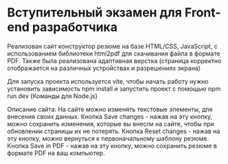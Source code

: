 # Вступительный экзамен для Front-end разработчика

Реализован сайт конструктор резюме на базе HTML/CSS, JavaScript, с использованием библиотеки html2pdf для скачивания файла в формате PDF.
Также была реализована адаптивная верстка (страница корректно отображается на различных устройствах и разрешениях экрана)

Для запуска проекта используется vite, чтобы начать работу нужно установить зависимость npm install и запустить проект с помощью npm run dev (Команды для Node.js)

Описание сайта:
На сайте можно изменять текстовые элементы, для внесения своих данных.
Кнопка Save changes - нажав на эту кнопку, можно сохранить изменения, которые вы внесли на сайте, чтобы при обновлении страницы их не потерять.
Кнопка Reset changes - нажав на эту кнопку, можно вернуться к первоначальному шаблону резюме.
Кнопка Save in PDF - нажав на эту кнопку, можно сохранить резюме в формате PDF на ваш компьютер.
